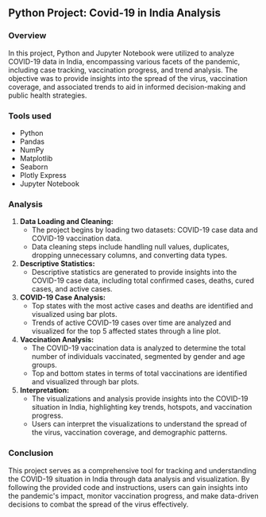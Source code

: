 ## **Python Project:** Covid-19 in India Analysis

### Overview
In this project, Python and Jupyter Notebook were utilized to analyze COVID-19 data in India, encompassing various facets of the pandemic, including case tracking, vaccination progress, and trend analysis. The objective was to provide insights into the spread of the virus, vaccination coverage, and associated trends to aid in informed decision-making and public health strategies.

### Tools used
- Python
- Pandas
- NumPy
- Matplotlib
- Seaborn
- Plotly Express
- Jupyter Notebook

### Analysis
1. **Data Loading and Cleaning:**
    - The project begins by loading two datasets: COVID-19 case data and COVID-19 vaccination data.
    - Data cleaning steps include handling null values, duplicates, dropping unnecessary columns, and converting data types.
2. **Descriptive Statistics:**
    - Descriptive statistics are generated to provide insights into the COVID-19 case data, including total confirmed cases, deaths, cured cases, and active cases.
3. **COVID-19 Case Analysis:**
    - Top states with the most active cases and deaths are identified and visualized using bar plots.
    - Trends of active COVID-19 cases over time are analyzed and visualized for the top 5 affected states through a line plot.
4. **Vaccination Analysis:**
    - The COVID-19 vaccination data is analyzed to determine the total number of individuals vaccinated, segmented by gender and age groups.
    - Top and bottom states in terms of total vaccinations are identified and visualized through bar plots.
5. **Interpretation:**
    - The visualizations and analysis provide insights into the COVID-19 situation in India, highlighting key trends, hotspots, and vaccination progress.
    - Users can interpret the visualizations to understand the spread of the virus, vaccination coverage, and demographic patterns.

### Conclusion
This project serves as a comprehensive tool for tracking and understanding the COVID-19 situation in India through data analysis and visualization. By following the provided code and instructions, users can gain insights into the pandemic's impact, monitor vaccination progress, and make data-driven decisions to combat the spread of the virus effectively.
